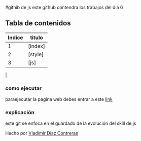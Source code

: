 #githib de js
este github contendra los trabajos del dia 6

## Tabla de contenidos
| Indice| titulo |
|--|--|
| 1 |[index]|
| 2 |[style]|
| 3 | [js]| 
|




### como ejecutar 
paraejecutar la pagina web debes entrar a este  [link](https://vladimirdiazcontreras.github.io/JavaScript_S1_DiazVladimir/dia6)  



### explicación  
este git   se enfoca en el guardado de la evolución del skill de js
 


Hecho por [Vladimir Diaz Contreras](https://github.com/VladimirDiazContreras)  
